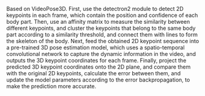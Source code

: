 Based on VideoPose3D.
First, use the detectron2 module to detect 2D keypoints in each frame, which contain the position and confidence of each body part.
Then, use an affinity matrix to measure the similarity between different keypoints, and cluster the keypoints that belong to the same body part according to a similarity threshold, and connect them with lines to form the skeleton of the body.
Next, feed the obtained 2D keypoint sequence into a pre-trained 3D pose estimation model, which uses a spatio-temporal convolutional network to capture the dynamic information in the video, and outputs the 3D keypoint coordinates for each frame.
Finally, project the predicted 3D keypoint coordinates onto the 2D plane, and compare them with the original 2D keypoints, calculate the error between them, and update the model parameters according to the error backpropagation, to make the prediction more accurate.
